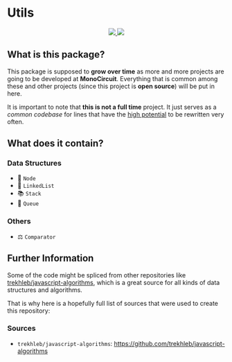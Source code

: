 <!-- @format -->

# Utils

<p align="center">
    <a href="https://www.npmjs.com/package/@monocircuit/utils" alt="NPM Package">
        <img src="https://img.shields.io/npm/v/@monocircuit/utils"/>
    </a>
    <a href="https://github.com/monocircuit/utils/actions/workflows/main.yml" alt="Build Status">
        <img src="https://img.shields.io/github/workflow/status/monocircuit/utils/CI"/>
    </a>
</p>

## What is this package?

This package is supposed to **grow over time** as more and more projects are going to be developed
at **MonoCircuit**. Everything that is common among these and other projects (since this project is
**open source**) will be put in here.

It is important to note that **this is not a full time** project. It just serves as a _common
codebase_ for lines that have the <u>high potential</u> to be rewritten very often.

## What does it contain?

### Data Structures

-   🔘 `Node`
-   🔗 `LinkedList`
-   📚 `Stack`
-   🐍 `Queue`

### Others

-   ⚖️ `Comparator`

## Further Information

Some of the code might be spliced from other repositories like
[trekhleb/javascript-algorithms](https://github.com/trekhleb/javascript-algorithms), which is a
great source for all kinds of data structures and algorithms.

That is why here is a hopefully full list of sources that were used to create this repository:

### Sources

-   `trekhleb/javascript-algorithms`: https://github.com/trekhleb/javascript-algorithms
